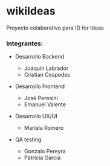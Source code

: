 # wikiIdeas

Proyecto colaborativo para ID for Ideas

### Integrantes:

- Desarrollo Backend

  - Joaquín Labrador
  - Cristian Cespedes

- Desarrollo Frontend

  - José Peresini
  - Emanuel Valente

- Desarrollo UX/UI

  - Mariela Romero

- QA testing
  - Gonzalo Pereyra
  - Patricia Garcia
